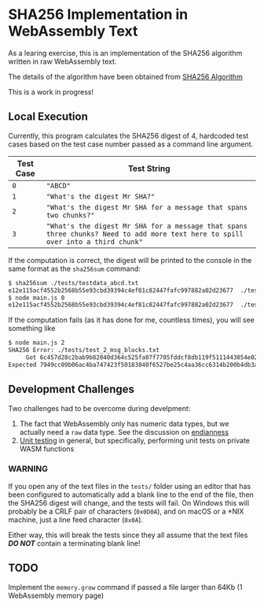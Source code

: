 # SHA256 Implementation in WebAssembly Text

As a learing exercise, this is an implementation of the SHA256 algorithm written in raw WebAssembly text.

The details of the algorithm have been obtained from [SHA256 Algorithm](https://sha256algorithm.com/)

This is a work in progress!

## Local Execution

Currently, this program calculates the SHA256 digest of 4, hardcoded test cases based on the test case number passed as a command line argument.

| Test Case | Test String
|---|---
| `0` | `"ABCD"`
| `1` | `"What's the digest Mr SHA?"`
| `2` | `"What's the digest Mr SHA for a message that spans two chunks?"`
| `3` | `"What's the digest Mr SHA for a message that spans three chunks? Need to add more text here to spill over into a third chunk"`

If the computation is correct, the digest will be printed to the console in the same format as the `sha256sum` command:

```bash
$ sha256sum ./tests/testdata_abcd.txt
e12e115acf4552b2568b55e93cbd39394c4ef81c82447fafc997882a02d23677  ./tests/testdata_abcd.txt
$ node main.js 0
e12e115acf4552b2568b55e93cbd39394c4ef81c82447fafc997882a02d23677  ./tests/testdata_abcd.txt
```

If the computation fails (as it has done for me, countless times), you will see something like

```bash
$ node main.js 2
SHA256 Error: ./tests/test_2_msg_blocks.txt
     Got 6c457d28c2bab9b82040d364c525fa07f7705fddcf8db119f5111443054e02bc
Expected 7949cc09b06ac4ba747423f50183840f6527be25c4aa36cc6314b200b4db3a55
```

## Development Challenges

Two challenges had to be overcome during develpment:

1. The fact that WebAssembly only has numeric data types, but we actually need a `raw` data type.
See the discussion on [endianness](endianness.md)
1. [Unit testing](./tests/README.md) in general, but specifically, performing unit tests on private WASM functions

### WARNING

If you open any of the text files in the `tests/` folder using an editor that has been configured to automatically add a blank line to the end of the file, then the SHA256 digest will change, and the tests will fail.
On Windows this will probably be a CRLF pair of characters (`0x0D0A`), and on macOS or a *NIX machine, just a line feed character (`0x0A`).

Either way, this will break the tests since they all assume that the text files ***DO NOT*** contain a terminating blank line!

## TODO

Implement the `memory.grow` command if passed a file larger than 64Kb (1 WebAssembly memory page)
